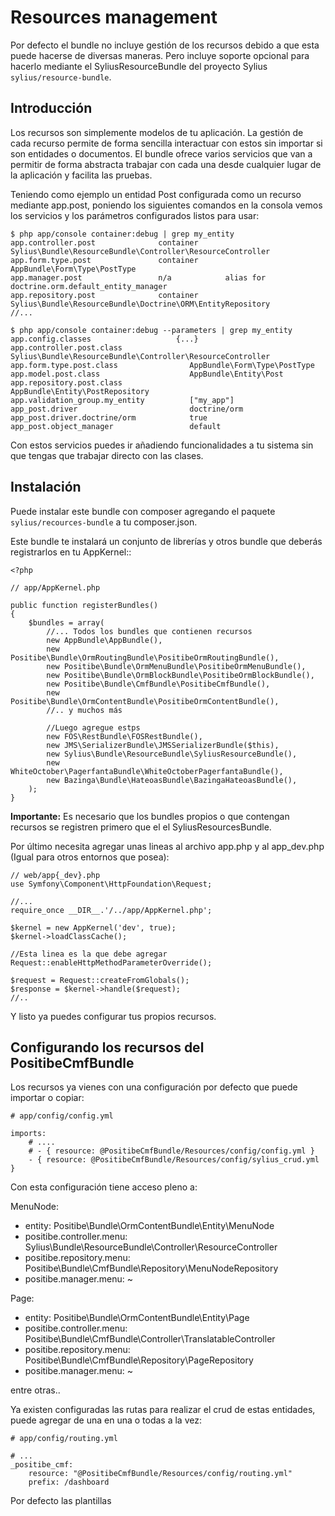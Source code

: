 Resources management
====================

Por defecto el bundle no incluye gestión de los recursos debido a que esta puede hacerse de diversas maneras. Pero
incluye soporte opcional para hacerlo mediante el SyliusResourceBundle del proyecto Sylius `sylius/resource-bundle`.

Introducción
------------

Los recursos son simplemente modelos de tu aplicación. La gestión de cada recurso permite de forma sencilla
interactuar con estos sin importar si son entidades o documentos. El bundle ofrece varios servicios que van a
permitir de forma abstracta trabajar con cada una desde cualquier lugar de la aplicación y facilita las pruebas.

Teniendo como ejemplo un entidad Post configurada como un recurso mediante app.post,
poniendo los siguientes comandos en la consola vemos los servicios y los parámetros configurados listos para usar:

    $ php app/console container:debug | grep my_entity
    app.controller.post              container      Sylius\Bundle\ResourceBundle\Controller\ResourceController
    app.form.type.post               container      AppBundle\Form\Type\PostType
    app.manager.post                 n/a            alias for doctrine.orm.default_entity_manager
    app.repository.post              container      Sylius\Bundle\ResourceBundle\Doctrine\ORM\EntityRepository
    //...

    $ php app/console container:debug --parameters | grep my_entity
    app.config.classes                   {...}
    app.controller.post.class               Sylius\Bundle\ResourceBundle\Controller\ResourceController
    app.form.type.post.class                AppBundle\Form\Type\PostType
    app.model.post.class                    AppBundle\Entity\Post
    app.repository.post.class               AppBundle\Entity\PostRepository
    app.validation_group.my_entity          ["my_app"]
    app_post.driver                         doctrine/orm
    app_post.driver.doctrine/orm            true
    app_post.object_manager                 default

Con estos servicios puedes ir añadiendo funcionalidades a tu sistema sin que tengas que trabajar directo con las clases.

Instalación
-----------

Puede instalar este bundle con composer agregando el paquete ``sylius/recources-bundle`` a tu composer.json.

Este bundle te instalará un conjunto de librerías y otros bundle que deberás registrarlos en tu AppKernel::

    <?php

    // app/AppKernel.php

    public function registerBundles()
    {
        $bundles = array(
            //... Todos los bundles que contienen recursos
            new AppBundle\AppBundle(),
            new Positibe\Bundle\OrmRoutingBundle\PositibeOrmRoutingBundle(),
            new Positibe\Bundle\OrmMenuBundle\PositibeOrmMenuBundle(),
            new Positibe\Bundle\OrmBlockBundle\PositibeOrmBlockBundle(),
            new Positibe\Bundle\CmfBundle\PositibeCmfBundle(),
            new Positibe\Bundle\OrmContentBundle\PositibeOrmContentBundle(),
            //.. y muchos más

            //Luego agregue estps
            new FOS\RestBundle\FOSRestBundle(),
            new JMS\SerializerBundle\JMSSerializerBundle($this),
            new Sylius\Bundle\ResourceBundle\SyliusResourceBundle(),
            new WhiteOctober\PagerfantaBundle\WhiteOctoberPagerfantaBundle(),
            new Bazinga\Bundle\HateoasBundle\BazingaHateoasBundle(),
        );
    }

**Importante:** Es necesario que los bundles propios o que contengan recursos se registren primero que el el
SyliusResourcesBundle.

Por último necesita agregar unas lineas al archivo app.php y al app_dev.php (Igual para otros entornos que posea):

    // web/app{_dev}.php
    use Symfony\Component\HttpFoundation\Request;

    //...
    require_once __DIR__.'/../app/AppKernel.php';

    $kernel = new AppKernel('dev', true);
    $kernel->loadClassCache();

    //Esta linea es la que debe agregar
    Request::enableHttpMethodParameterOverride();

    $request = Request::createFromGlobals();
    $response = $kernel->handle($request);
    //..

Y listo ya puedes configurar tus propios recursos.

Configurando los recursos del PositibeCmfBundle
-----------------------------------------------

Los recursos ya vienes con una configuración por defecto que puede importar o copiar:

    # app/config/config.yml

    imports:
        # ....
        # - { resource: @PositibeCmfBundle/Resources/config/config.yml }
        - { resource: @PositibeCmfBundle/Resources/config/sylius_crud.yml }

Con esta configuración tiene acceso pleno a:

MenuNode:
* entity: Positibe\Bundle\OrmContentBundle\Entity\MenuNode
* positibe.controller.menu: Sylius\Bundle\ResourceBundle\Controller\ResourceController
* positibe.repository.menu: Positibe\Bundle\CmfBundle\Repository\MenuNodeRepository
* positibe.manager.menu: ~

Page:
* entity: Positibe\Bundle\OrmContentBundle\Entity\Page
* positibe.controller.menu: Positibe\Bundle\CmfBundle\Controller\TranslatableController
* positibe.repository.menu: Positibe\Bundle\CmfBundle\Repository\PageRepository
* positibe.manager.menu: ~

entre otras..

Ya existen configuradas las rutas para realizar el crud de estas entidades, puede agregar de una en una o todas a la
vez:

    # app/config/routing.yml

    # ...
    _positibe_cmf:
        resource: "@PositibeCmfBundle/Resources/config/routing.yml"
        prefix: /dashboard

Por defecto las plantillas
